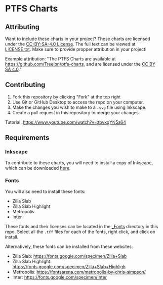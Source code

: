 # PTFS Charts
## Attributing
Want to include these charts in your project? These charts are licensed under the [CC-BY-SA-4.0 License](https://creativecommons.org/licenses/by-sa/4.0/). The full text can be viewed at [LICENSE.txt](LICENSE.txt). Make sure to provide propper attribution in your project!

Example attribution: "The PTFS Charts are available at https://github.com/Treelon/ptfs-charts, and are licensed under the [CC BY SA 4.0](https://creativecommons.org/licenses/by-sa/4.0/)."

## Contributing
1. Fork this repository by clicking "Fork" at the top right
2. Use Git or GitHub Desktop to access the repo on your computer.
3. Make the changes you wish to make to a `.svg` file using Inkscape.
4. Create a pull request in this repository to merge your changes.

Tutorial: https://www.youtube.com/watch?v=zbvkqYN5a64

## Requirements
### Inkscape
To contribute to these charts, you will need to install a copy of Inkscape, which can be downloaded [here](https://inkscape.org/release).

### Fonts
You will also need to install these fonts:
- Zilla Slab
- Zilla Slab Highlight
- Metropolis
- Inter

These fonts and their licenses can be located in the [_Fonts](_Fonts) directory in this repo. Select all the `.tff` files for each of the fonts, right click, and click on install.

Alternatively, these fonts can be installed from these websites:

- Zilla Slab: https://fonts.google.com/specimen/Zilla+Slab
- Zilla Slab Highlight: https://fonts.google.com/specimen/Zilla+Slab+Highligh
- Metropolis: https://fontsarena.com/metropolis-by-chris-simpson/
- Inter: https://fonts.google.com/specimen/Inter
